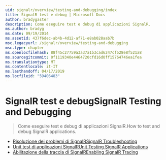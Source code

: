 ```yaml
---
uid: signalr/overview/testing-and-debugging/index
title: SignalR test e debug | Microsoft Docs
author: bradygaster
description: Come eseguire test e debug di applicazioni SignalR.
ms.author: bradyg
ms.date: 09/19/2014
ms.assetid: 437f6dec-ab4b-4d12-af71-e8ab028aab7b
msc.legacyurl: /signalr/overview/testing-and-debugging
msc.type: chapter
ms.openlocfilehash: 88f45c27759a3a37a1b3cad6247cf528e8f521a8
ms.sourcegitcommit: 0f1119340e4464720cfd16d0ff15764746ea1fea
ms.translationtype: MT
ms.contentlocale: it-IT
ms.lasthandoff: 04/17/2019
ms.locfileid: "59406483"
---
```

# <a name="signalr-testing-and-debugging"></a><span data-ttu-id="6918f-103">SignalR test e debug</span><span class="sxs-lookup"><span data-stu-id="6918f-103">SignalR Testing and Debugging</span></span>

> <span data-ttu-id="6918f-104">Come eseguire test e debug di applicazioni SignalR.</span><span class="sxs-lookup"><span data-stu-id="6918f-104">How to test and debug SignalR applications.</span></span>


- [<span data-ttu-id="6918f-105">Risoluzione dei problemi di SignalR</span><span class="sxs-lookup"><span data-stu-id="6918f-105">SignalR Troubleshooting</span></span>](troubleshooting.md)
- [<span data-ttu-id="6918f-106">Unit test di applicazioni SignalR</span><span class="sxs-lookup"><span data-stu-id="6918f-106">Unit Testing SignalR Applications</span></span>](unit-testing-signalr-applications.md)
- [<span data-ttu-id="6918f-107">Abilitazione della traccia di SignalR</span><span class="sxs-lookup"><span data-stu-id="6918f-107">Enabling SignalR Tracing</span></span>](enabling-signalr-tracing.md)
